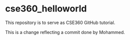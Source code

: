 # cse360_helloworld
This repository is to serve as CSE360 GitHub tutorial.

This is a change reflecting a commit done by Mohammed.
